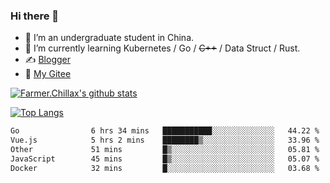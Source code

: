 ### Hi there 👋

- 🔭 I’m an undergraduate student in China.
- 🌱 I’m currently learning Kubernetes / Go / ~~C++~~ / Data Struct / Rust.
- ✍️ [Blogger](https://blog.farmer233.top)
- 🤔 [My Gitee](https://gitee.com/Farmer-chong)


[![Farmer.Chillax's github stats](https://github-readme-stats.vercel.app/api?username=FarmerChillax)](https://github.com/anuraghazra/github-readme-stats)

[![Top Langs](https://github-readme-stats.vercel.app/api/top-langs/?username=FarmerChillax&layout=compact&hide=html,css,javascript)](https://github.com/anuraghazra/github-readme-stats)


<a href="https://wakatime.com/@Farmer"> </a>
          <!--START_SECTION:waka-->

```txt
Go                6 hrs 34 mins   ███████████░░░░░░░░░░░░░░   44.22 %
Vue.js            5 hrs 2 mins    ████████▒░░░░░░░░░░░░░░░░   33.96 %
Other             51 mins         █▒░░░░░░░░░░░░░░░░░░░░░░░   05.81 %
JavaScript        45 mins         █▒░░░░░░░░░░░░░░░░░░░░░░░   05.07 %
Docker            32 mins         █░░░░░░░░░░░░░░░░░░░░░░░░   03.68 %
```

<!--END_SECTION:waka-->



<!--
**Farmer-chong/Farmer-chong** is a ✨ _special_ ✨ repository because its `README.md` (this file) appears on your GitHub profile.

Here are some ideas to get you started:

- 🔭 I’m currently working on ...
- 🌱 I’m currently learning ...
- 👯 I’m looking to collaborate on ...
- 🤔 I’m looking for help with ...
- 💬 Ask me about ...
- 📫 How to reach me: ...
- 😄 Pronouns: ...
- ⚡ Fun fact: ...
-->
